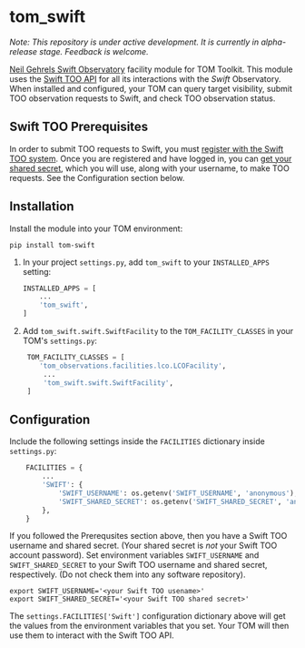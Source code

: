 # tom_swift
_Note: This repository is under active development. It is currently in alpha-release stage. Feedback is welcome._

[Neil Gehrels Swift Observatory](https://swift.gsfc.nasa.gov/index.html) facility module for TOM Toolkit. This module uses the
[Swift TOO API](https://www.swift.psu.edu/too_api/) for all its interactions with the _Swift_ Observatory. When installed and
configured, your TOM can query target visibility, submit TOO observation requests to Swift, and check TOO observation status.

## Swift TOO Prerequisites
In order to submit TOO requests to Swift, you must [register with the Swift TOO system](https://www.swift.psu.edu/toop/too_newuser.php).
Once you are registered and have logged in, you can [get your shared secret](https://www.swift.psu.edu/toop/change_secret.php), which you
will use, along with your username, to make TOO requests. See the Configuration section below.

## Installation

Install the module into your TOM environment:

```shell
pip install tom-swift
```

1. In your project `settings.py`, add `tom_swift` to your `INSTALLED_APPS` setting:

    ```python
    INSTALLED_APPS = [
        ...
        'tom_swift',
    ]
    ```

2. Add `tom_swift.swift.SwiftFacility` to the `TOM_FACILITY_CLASSES` in your TOM's
`settings.py`:
   ```python
    TOM_FACILITY_CLASSES = [
       'tom_observations.facilities.lco.LCOFacility',
        ...
        'tom_swift.swift.SwiftFacility',
    ]
   ```   

## Configuration

Include the following settings inside the `FACILITIES` dictionary inside `settings.py`:

```python
    FACILITIES = {
        ...
        'SWIFT': {
            'SWIFT_USERNAME': os.getenv('SWIFT_USERNAME', 'anonymous'),
            'SWIFT_SHARED_SECRET': os.getenv('SWIFT_SHARED_SECRET', 'anonymous'),
        },
    }
```

If you followed the Prerequsites section above, then you have a Swift TOO username and shared secret.
(Your shared secret is _not_ your Swift TOO account password). Set environment variables `SWIFT_USERNAME`
and `SWIFT_SHARED_SECRET` to your Swift TOO username and shared secret, respectively. (Do not check them
into any software repository).

```shell
export SWIFT_USERNAME='<your Swift TOO usename>'
export SWIFT_SHARED_SECRET='<your Swift TOO shared secret>'
```

The `settings.FACILITIES['Swift']` configuration dictionary
above will get the values from the environment variables that you set. Your TOM will then use them to interact
with the Swift TOO API.
